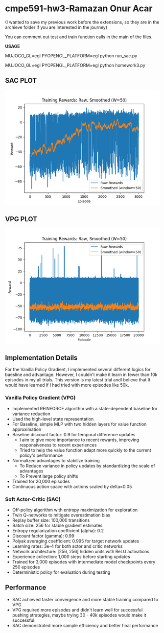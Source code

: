 # cmpe591-hw3-Ramazan Onur Acar
(I wanted to save my previous work before the extensions, so they are in the archieve folder if you are interested in the journey)

You can comment out test and train function calls in the main of the files.

**USAGE**

MUJOCO_GL=egl PYOPENGL_PLATFORM=egl python run_sac.py

MUJOCO_GL=egl PYOPENGL_PLATFORM=egl python homework3.py


## SAC PLOT 
![SAC](/sac.png)


## VPG PLOT
![VPG](/20k.png)


## Implementation Details

For the Vanilla Policy Gradient, I implemented several different logics for baesline and advantage. However, I couldn't make it learn in fewer than 10k episodes in my all trials. This version is my latest trial andI believe that It would have learned if I had tried with more episodes like 50k.

### Vanilla Policy Gradient (VPG)
- Implemented REINFORCE algorithm with a state-dependent baseline for variance reduction
- Used the high-level state representation
- For Baseline, simple MLP with two hidden layers for value function approximation
- Baseline discount factor: 0.9 for temporal difference updates
  - I aim to give more importance to recent rewards, improving responsiveness to recent experiences
  - Tried to help the value function adapt more quickly to the current policy's performance
- Normalized advantages to stabilize training
  - To Reduce variance in policy updates by standardizing the scale of advantages
  - To Prevent large policy shifts
- Trained for 20,000 episodes
- Continuous action space with actions scaled by delta=0.05


### Soft Actor-Critic (SAC)
- Off-policy algorithm with entropy maximization for exploration
- Twin Q-networks to mitigate overestimation bias
- Replay buffer size: 100,000 transitions
- Batch size: 256 for stable gradient estimates
- Entropy regularization coefficient (alpha): 0.2
- Discount factor (gamma): 0.99
- Polyak averaging coefficient: 0.995 for target network updates
- Learning rates: 3e-4 for both actor and critic networks
- Network architecture: [256, 256] hidden units with ReLU activations
- Experience collection: 1,000 steps before starting updates
- Trained for 3,000 episodes with intermediate model checkpoints every 250 episodes
- Deterministic policy for evaluation during testing

## Performance
- SAC achieved faster convergence and more stable training compared to VPG
- VPG required more episodes and didn't learn well for successful pushing strategies, maybe trying 30 - 40k episodes would make it successful.
- SAC demonstrated more sample efficiency and better final performance
